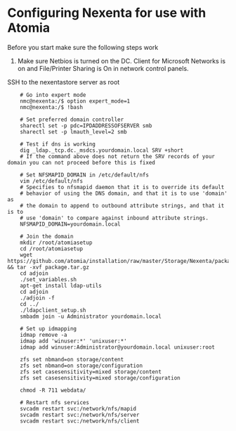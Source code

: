 # Configuring Nexenta for use with Atomia #

Before you start make sure the following steps work

1. Make sure Netbios is turned on the DC. Client for Microsoft Networks is on and File/Printer Sharing is On in network control panels.
 
SSH to the nexentastore server as root

		# Go into expert mode
		nmc@nexenta:/$ option expert_mode=1
		nmc@nexenta:/$ !bash

		# Set preferred domain controller
		sharectl set -p pdc=IPDADDRESSOFSERVER smb
		sharectl set -p lmauth_level=2 smb

		# Test if dns is working 
		dig _ldap._tcp.dc._msdcs.yourdomain.local SRV +short
		# If the command above does not return the SRV records of your domain you can not proceed before this is fixed

		# Set NFSMAPID_DOMAIN in /etc/default/nfs
		vim /etc/default/nfs
		# Specifies to nfsmapid daemon that it is to override its default
		# behavior of using the DNS domain, and that it is to use 'domain' as
		# the domain to append to outbound attribute strings, and that it is to
		# use 'domain' to compare against inbound attribute strings.
		NFSMAPID_DOMAIN=yourdomain.local

		# Join the domain
		mkdir /root/atomiasetup
		cd /root/atomiasetup
		wget https://github.com/atomia/installation/raw/master/Storage/Nexenta/package.tar.gz && tar -xvf package.tar.gz
		cd adjoin
		./set_variables.sh
		apt-get install ldap-utils
		cd adjoin
		./adjoin -f
		cd ../
		./ldapclient_setup.sh
		smbadm join -u Administrator yourdomain.local

		# Set up idmapping
		idmap remove -a
		idmap add 'winuser:*' 'unixuser:*'
		idmap add winuser:Administrator@yourdomain.local unixuser:root

		zfs set nbmand=on storage/content
		zfs set nbmand=on storage/configuration
		zfs set casesensitivity=mixed storage/content
		zfs set casesensitivity=mixed storage/configuration

		chmod -R 711 webdata/

		# Restart nfs services
 		svcadm restart svc:/network/nfs/mapid
  		svcadm restart svc:/network/nfs/server
  		svcadm restart svc:/network/nfs/client


